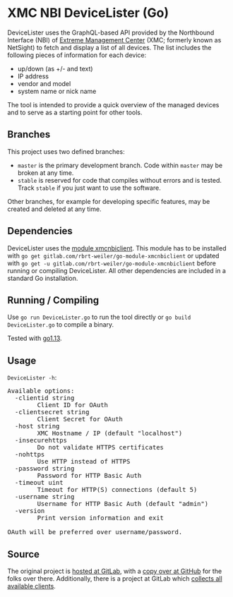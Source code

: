 # XMC NBI DeviceLister (Go)

DeviceLister uses the GraphQL-based API provided by the Northbound Interface (NBI) of [Extreme Management Center](https://www.extremenetworks.com/product/extreme-management-center/) (XMC; formerly known as NetSight) to fetch and display a list of all devices. The list includes the following pieces of information for each device:

  * up/down (as +/- and text)
  * IP address
  * vendor and model
  * system name or nick name

The tool is intended to provide a quick overview of the managed devices and to serve as a starting point for other tools.

## Branches

This project uses two defined branches:

  * `master` is the primary development branch. Code within `master` may be broken at any time.
  * `stable` is reserved for code that compiles without errors and is tested. Track `stable` if you just want to use the software.

Other branches, for example for developing specific features, may be created and deleted at any time.

## Dependencies

DeviceLister uses the [module xmcnbiclient](https://gitlab.com/rbrt-weiler/go-module-xmcnbiclient). This module has to be installed with `go get gitlab.com/rbrt-weiler/go-module-xmcnbiclient` or updated with `go get -u gitlab.com/rbrt-weiler/go-module-xmcnbiclient` before running or compiling DeviceLister. All other dependencies are included in a standard Go installation.

## Running / Compiling

Use `go run DeviceLister.go` to run the tool directly or `go build DeviceLister.go` to compile a binary.

Tested with [go1.13](https://golang.org/doc/go1.13).

## Usage

`DeviceLister -h`:

<pre>
Available options:
  -clientid string
    	Client ID for OAuth
  -clientsecret string
    	Client Secret for OAuth
  -host string
    	XMC Hostname / IP (default "localhost")
  -insecurehttps
    	Do not validate HTTPS certificates
  -nohttps
    	Use HTTP instead of HTTPS
  -password string
    	Password for HTTP Basic Auth
  -timeout uint
    	Timeout for HTTP(S) connections (default 5)
  -username string
    	Username for HTTP Basic Auth (default "admin")
  -version
    	Print version information and exit

OAuth will be preferred over username/password.
</pre>

## Source

The original project is [hosted at GitLab](https://gitlab.com/rbrt-weiler/xmc-nbi-devicelister-go), with a [copy over at GitHub](https://github.com/rbrt-weiler/xmc-nbi-devicelister-go) for the folks over there. Additionally, there is a project at GitLab which [collects all available clients](https://gitlab.com/rbrt-weiler/xmc-nbi-clients).
